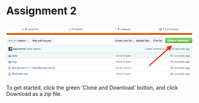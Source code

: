 # Assignment 2

![](img/download.png)

To get started, click the green 'Clone and Download' button, and click Download as a zip file. 